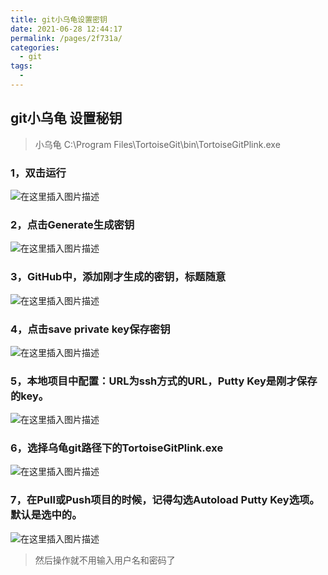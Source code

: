 ```yaml
---
title: git小乌龟设置密钥
date: 2021-06-28 12:44:17
permalink: /pages/2f731a/
categories:
  - git
tags:
  - 
---
```

## git小乌龟 设置秘钥 

> 小乌龟  C:\Program Files\TortoiseGit\bin\TortoiseGitPlink.exe

### 1，双击运行

![在这里插入图片描述](https://img-blog.csdnimg.cn/2020051016164124.png?x-oss-process=image/watermark,type_ZmFuZ3poZW5naGVpdGk,shadow_10,text_aHR0cHM6Ly9ibG9nLmNzZG4ubmV0L3dlaXhpbl80MzUzMDI5NQ==,size_16,color_FFFFFF,t_70)

### 2，点击Generate生成密钥

![在这里插入图片描述](https://img-blog.csdnimg.cn/20200510161822433.png?x-oss-process=image/watermark,type_ZmFuZ3poZW5naGVpdGk,shadow_10,text_aHR0cHM6Ly9ibG9nLmNzZG4ubmV0L3dlaXhpbl80MzUzMDI5NQ==,size_16,color_FFFFFF,t_70)

### 3，GitHub中，添加刚才生成的密钥，标题随意

![在这里插入图片描述](https://img-blog.csdnimg.cn/20200510161943744.png?x-oss-process=image/watermark,type_ZmFuZ3poZW5naGVpdGk,shadow_10,text_aHR0cHM6Ly9ibG9nLmNzZG4ubmV0L3dlaXhpbl80MzUzMDI5NQ==,size_16,color_FFFFFF,t_70)

### 4，点击save private key保存密钥

![在这里插入图片描述](https://img-blog.csdnimg.cn/2020051016201549.png)

### 5，本地项目中配置：URL为ssh方式的URL，Putty Key是刚才保存的key。

![在这里插入图片描述](https://img-blog.csdnimg.cn/20200510162216451.png?x-oss-process=image/watermark,type_ZmFuZ3poZW5naGVpdGk,shadow_10,text_aHR0cHM6Ly9ibG9nLmNzZG4ubmV0L3dlaXhpbl80MzUzMDI5NQ==,size_16,color_FFFFFF,t_70)

### 6，选择乌龟git路径下的TortoiseGitPlink.exe

![在这里插入图片描述](https://img-blog.csdnimg.cn/20200510162249613.png?x-oss-process=image/watermark,type_ZmFuZ3poZW5naGVpdGk,shadow_10,text_aHR0cHM6Ly9ibG9nLmNzZG4ubmV0L3dlaXhpbl80MzUzMDI5NQ==,size_16,color_FFFFFF,t_70)

### 7，在Pull或Push项目的时候，记得勾选Autoload Putty Key选项。默认是选中的。

![在这里插入图片描述](https://img-blog.csdnimg.cn/20200510163125304.png?x-oss-process=image/watermark,type_ZmFuZ3poZW5naGVpdGk,shadow_10,text_aHR0cHM6Ly9ibG9nLmNzZG4ubmV0L3dlaXhpbl80MzUzMDI5NQ==,size_16,color_FFFFFF,t_70)

> 然后操作就不用输入用户名和密码了

